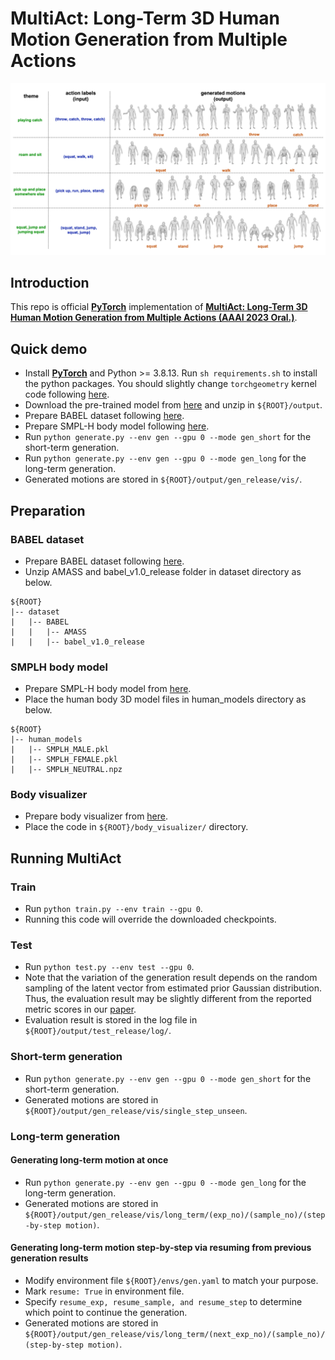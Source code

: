 # **MultiAct: Long-Term 3D Human Motion Generation from Multiple Actions**

<p align="center">  
<img src="./assets/qualitative results.png">  
</p> 

## Introduction
This repo is official **[PyTorch](https://pytorch.org)** implementation of **[**MultiAct: Long-Term 3D Human Motion Generation from Multiple Actions** (AAAI 2023 Oral.)](https://arxiv.org/abs/2212.05897)**.

## Quick demo
* Install **[PyTorch](https://pytorch.org)** and Python >= 3.8.13. Run `sh requirements.sh` to install the python packages. You should slightly change `torchgeometry` kernel code following [here](https://github.com/mks0601/I2L-MeshNet_RELEASE/issues/6#issuecomment-675152527).
* Download the pre-trained model from [here](https://drive.google.com/file/d/1opOAjbExu1v8_frMOST7SZV7PMD6SP_G/view?usp=share_link) and unzip in `${ROOT}/output`.
* Prepare BABEL dataset following [here](https://github.com/TaeryungLee/MultiAct_RELEASE#babel-dataset).
* Prepare SMPL-H body model following [here](https://github.com/TaeryungLee/MultiAct_RELEASE#smplh-body-model).
* Run `python generate.py --env gen --gpu 0 --mode gen_short` for the short-term generation.
* Run `python generate.py --env gen --gpu 0 --mode gen_long` for the long-term generation.
* Generated motions are stored in `${ROOT}/output/gen_release/vis/`.


<!-- ## Directory  
### Root  
The `${ROOT}` is described as below.  
```  
${ROOT}  
|-- data  
|-- demo
|-- common  
|-- main  
|-- output  
```  
* `data` contains data loading codes and soft links to images and annotations directories.  
* `demo` contains demo codes.
* `common` contains kernel codes for I2L-MeshNet.  
* `main` contains high-level codes for training or testing the network.  
* `output` contains log, trained models, visualized outputs, and test result.   -->


## Preparation
### BABEL dataset
* Prepare BABEL dataset following [here](https://babel.is.tue.mpg.de).
* Unzip AMASS and babel_v1.0_release folder in dataset directory as below.
```  
${ROOT}  
|-- dataset
|   |-- BABEL
|   |   |-- AMASS
|   |   |-- babel_v1.0_release
```

### SMPLH body model
* Prepare SMPL-H body model from [here](https://mano.is.tue.mpg.de).
* Place the human body 3D model files in human_models directory as below.
```  
${ROOT}  
|-- human_models
|   |-- SMPLH_MALE.pkl
|   |-- SMPLH_FEMALE.pkl
|   |-- SMPLH_NEUTRAL.npz
```

### Body visualizer
* Prepare body visualizer from [here](https://github.com/nghorbani/body_visualizer.git).
* Place the code in `${ROOT}/body_visualizer/` directory.

## Running MultiAct
### Train
* Run `python train.py --env train --gpu 0`.
* Running this code will override the downloaded checkpoints.

### Test
* Run `python test.py --env test --gpu 0`.
* Note that the variation of the generation result depends on the random sampling of the latent vector from estimated prior Gaussian distribution. Thus, the evaluation result may be slightly different from the reported metric scores in our [paper](https://arxiv.org/abs/2212.05897).
* Evaluation result is stored in the log file in `${ROOT}/output/test_release/log/`.

### Short-term generation
* Run `python generate.py --env gen --gpu 0 --mode gen_short` for the short-term generation.
* Generated motions are stored in `${ROOT}/output/gen_release/vis/single_step_unseen`.

### Long-term generation
#### Generating long-term motion at once
* Run `python generate.py --env gen --gpu 0 --mode gen_long` for the long-term generation.
* Generated motions are stored in `${ROOT}/output/gen_release/vis/long_term/(exp_no)/(sample_no)/(step-by-step motion)`.

#### Generating long-term motion step-by-step via resuming from previous generation results
* Modify environment file `${ROOT}/envs/gen.yaml` to match your purpose.
* Mark `resume: True` in environment file.
* Specify `resume_exp, resume_sample, and resume_step` to determine which point to continue the generation.
* Generated motions are stored in `${ROOT}/output/gen_release/vis/long_term/(next_exp_no)/(sample_no)/(step-by-step motion)`.

